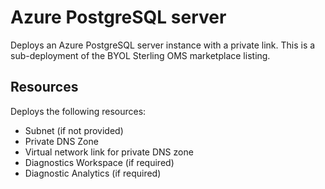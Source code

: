 # Azure PostgreSQL server

Deploys an Azure PostgreSQL server instance with a private link. This is a sub-deployment of the BYOL Sterling OMS marketplace listing.

## Resources

Deploys the following resources:
- Subnet (if not provided)
- Private DNS Zone
- Virtual network link for private DNS zone
- Diagnostics Workspace (if required)
- Diagnostic Analytics (if required)